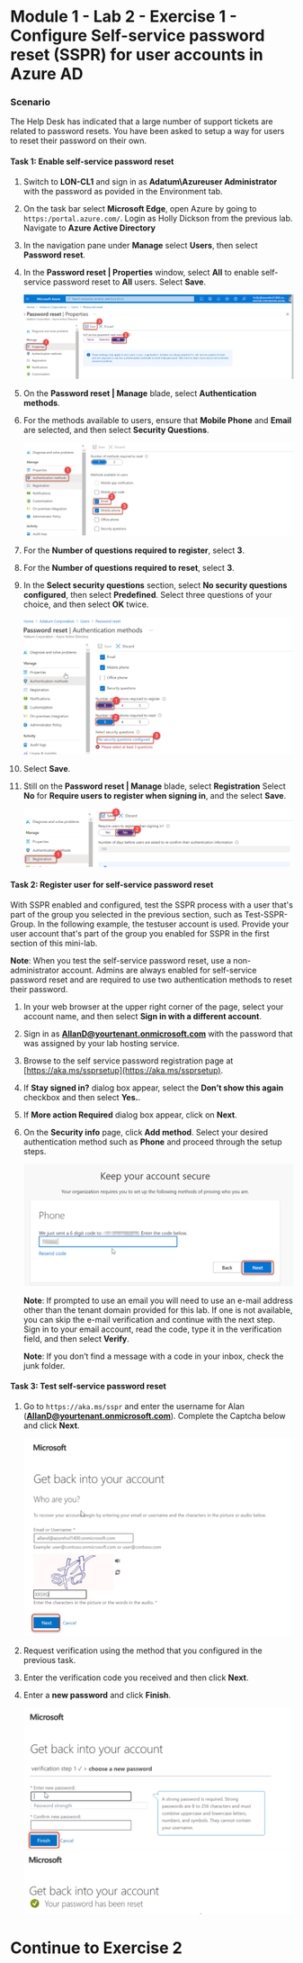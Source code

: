 # Module 1 - Lab 2 - Exercise 1 - Configure Self-service password reset (SSPR) for user accounts in Azure AD

### Scenario

The Help Desk has indicated that a large number of support tickets are related to password resets. You have been asked to setup a way for users to reset their password on their own. 

#### Task 1: Enable self-service password reset

1.  Switch to **LON-CL1** and sign in as **Adatum\Azureuser Administrator** with the password as povided in the Environment tab.

1.  On the task bar select **Microsoft Edge**, open Azure by going to `https:/portal.azure.com/`.  Login as Holly Dickson from the previous lab. Navigate to **Azure Active Directory**
        
1.  In the navigation pane under **Manage** select **Users**, then select **Password reset**.

1.  In the **Password reset | Properties** window, select **All** to enable self-service password reset to **All** users. Select **Save**.

    ![](../Media/10.png)

1.  On the **Password reset | Manage** blade, select **Authentication methods**.

1.  For the methods available to users, ensure that **Mobile Phone** and
    **Email** are selected, and then select **Security Questions**.
    
    ![](../Media/11.png)

1.  For the **Number of questions required to register**, select **3**.

1.  For the **Number of questions required to reset**, select **3**.

1.  In the **Select security questions** section, select **No security questions configured**, then select **Predefined**. Select three questions of your choice, and then select **OK** twice.

    ![](../Media/12.png)

1. Select **Save**.

1. Still on the **Password reset | Manage** blade, select **Registration** Select **No** for **Require users to register when signing in**, and the select **Save**.

    ![](../Media/14.png)

#### Task 2: Register user for self-service password reset

With SSPR enabled and configured, test the SSPR process with a user that's part of the group you selected in the previous section, such as Test-SSPR-Group. In the following example, the testuser account is used. Provide your user account that's part of the group you enabled for SSPR in the first section of this mini-lab.

   **Note**: When you test the self-service password reset, use a non-administrator account. Admins are always enabled for self-service password reset and are required to use two authentication methods to reset their password.

1.   In your web browser at the upper right corner of the page, select your account name, and then select **Sign in with a different account**. 

1.  Sign in as **AllanD@yourtenant.onmicrosoft.com** with the password that was assigned by your lab hosting service.   

1. Browse to the self service password registration page at [https://aka.ms/ssprsetup](https://aka.ms/ssprsetup).

1. If **Stay signed in?** dialog box appear, select the **Don’t show this again** checkbox and then select **Yes.**.

1. If **More action Required** dialog box appear, click on **Next**.

1. On the **Security info** page, click **Add method**. Select your desired authentication method such as **Phone** and proceed through the setup steps.

    ![](../Media/15.png)

   **Note**: If prompted to use an email you will need to use an e-mail address other than the tenant domain provided for this lab. If one is not available, you can skip the e-mail verification and continue with the next step. Sign in to your email account, read the code, type it in the verification field, and then select **Verify**. 
    
   **Note**: If you don’t find a message with a code in your inbox, check the junk folder.

#### Task 3: Test self-service password reset

1. Go to `https://aka.ms/sspr` and enter the username for Alan (**AllanD@yourtenant.onmicrosoft.com**). Complete the Captcha below and click **Next**.

    ![](../Media/16.png)

1. Request verification using the method that you configured in the previous task.

1. Enter the verification code you received and then click **Next**.

1. Enter a **new password** and click **Finish**.

    ![](../Media/17.png)
    ![](../Media/18.png)

# Continue to Exercise 2
